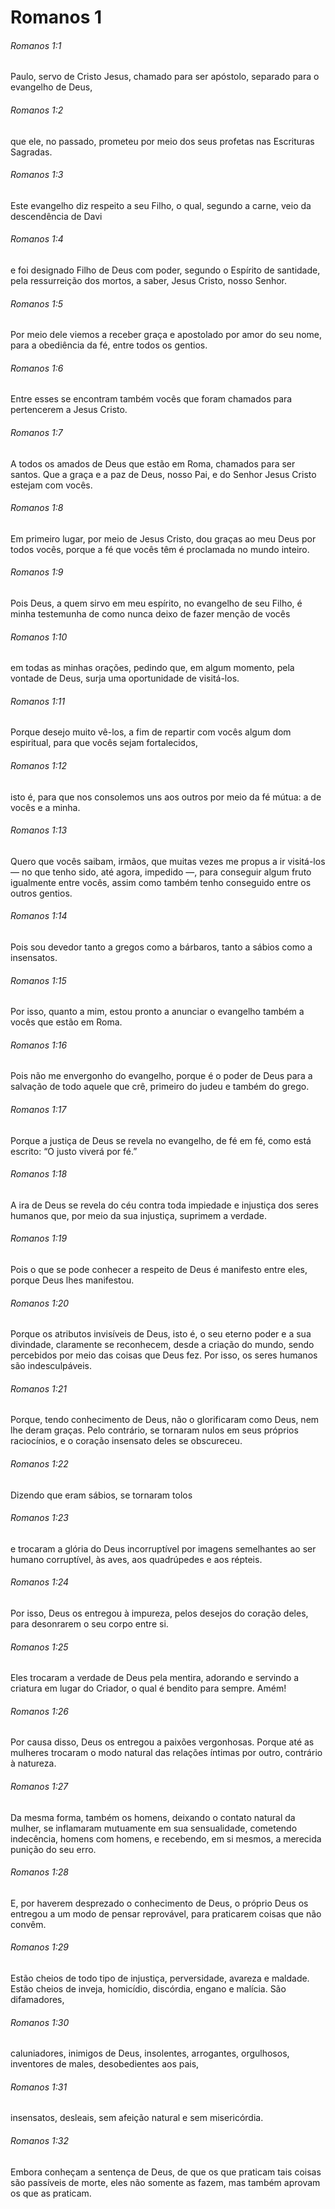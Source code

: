 # Romanos 1

###### Romanos 1:1

Paulo, servo de Cristo Jesus, chamado para ser apóstolo, separado para o evangelho de Deus,

###### Romanos 1:2

que ele, no passado, prometeu por meio dos seus profetas nas Escrituras Sagradas.

###### Romanos 1:3

Este evangelho diz respeito a seu Filho, o qual, segundo a carne, veio da descendência de Davi

###### Romanos 1:4

e foi designado Filho de Deus com poder, segundo o Espírito de santidade, pela ressurreição dos mortos, a saber, Jesus Cristo, nosso Senhor.

###### Romanos 1:5

Por meio dele viemos a receber graça e apostolado por amor do seu nome, para a obediência da fé, entre todos os gentios.

###### Romanos 1:6

Entre esses se encontram também vocês que foram chamados para pertencerem a Jesus Cristo.

###### Romanos 1:7

A todos os amados de Deus que estão em Roma, chamados para ser santos. Que a graça e a paz de Deus, nosso Pai, e do Senhor Jesus Cristo estejam com vocês.

###### Romanos 1:8

Em primeiro lugar, por meio de Jesus Cristo, dou graças ao meu Deus por todos vocês, porque a fé que vocês têm é proclamada no mundo inteiro.

###### Romanos 1:9

Pois Deus, a quem sirvo em meu espírito, no evangelho de seu Filho, é minha testemunha de como nunca deixo de fazer menção de vocês

###### Romanos 1:10

em todas as minhas orações, pedindo que, em algum momento, pela vontade de Deus, surja uma oportunidade de visitá-los.

###### Romanos 1:11

Porque desejo muito vê-los, a fim de repartir com vocês algum dom espiritual, para que vocês sejam fortalecidos,

###### Romanos 1:12

isto é, para que nos consolemos uns aos outros por meio da fé mútua: a de vocês e a minha.

###### Romanos 1:13

Quero que vocês saibam, irmãos, que muitas vezes me propus a ir visitá-los — no que tenho sido, até agora, impedido —, para conseguir algum fruto igualmente entre vocês, assim como também tenho conseguido entre os outros gentios.

###### Romanos 1:14

Pois sou devedor tanto a gregos como a bárbaros, tanto a sábios como a insensatos.

###### Romanos 1:15

Por isso, quanto a mim, estou pronto a anunciar o evangelho também a vocês que estão em Roma.

###### Romanos 1:16

Pois não me envergonho do evangelho, porque é o poder de Deus para a salvação de todo aquele que crê, primeiro do judeu e também do grego.

###### Romanos 1:17

Porque a justiça de Deus se revela no evangelho, de fé em fé, como está escrito: “O justo viverá por fé.”

###### Romanos 1:18

A ira de Deus se revela do céu contra toda impiedade e injustiça dos seres humanos que, por meio da sua injustiça, suprimem a verdade.

###### Romanos 1:19

Pois o que se pode conhecer a respeito de Deus é manifesto entre eles, porque Deus lhes manifestou.

###### Romanos 1:20

Porque os atributos invisíveis de Deus, isto é, o seu eterno poder e a sua divindade, claramente se reconhecem, desde a criação do mundo, sendo percebidos por meio das coisas que Deus fez. Por isso, os seres humanos são indesculpáveis.

###### Romanos 1:21

Porque, tendo conhecimento de Deus, não o glorificaram como Deus, nem lhe deram graças. Pelo contrário, se tornaram nulos em seus próprios raciocínios, e o coração insensato deles se obscureceu.

###### Romanos 1:22

Dizendo que eram sábios, se tornaram tolos

###### Romanos 1:23

e trocaram a glória do Deus incorruptível por imagens semelhantes ao ser humano corruptível, às aves, aos quadrúpedes e aos répteis.

###### Romanos 1:24

Por isso, Deus os entregou à impureza, pelos desejos do coração deles, para desonrarem o seu corpo entre si.

###### Romanos 1:25

Eles trocaram a verdade de Deus pela mentira, adorando e servindo a criatura em lugar do Criador, o qual é bendito para sempre. Amém!

###### Romanos 1:26

Por causa disso, Deus os entregou a paixões vergonhosas. Porque até as mulheres trocaram o modo natural das relações íntimas por outro, contrário à natureza.

###### Romanos 1:27

Da mesma forma, também os homens, deixando o contato natural da mulher, se inflamaram mutuamente em sua sensualidade, cometendo indecência, homens com homens, e recebendo, em si mesmos, a merecida punição do seu erro.

###### Romanos 1:28

E, por haverem desprezado o conhecimento de Deus, o próprio Deus os entregou a um modo de pensar reprovável, para praticarem coisas que não convêm.

###### Romanos 1:29

Estão cheios de todo tipo de injustiça, perversidade, avareza e maldade. Estão cheios de inveja, homicídio, discórdia, engano e malícia. São difamadores,

###### Romanos 1:30

caluniadores, inimigos de Deus, insolentes, arrogantes, orgulhosos, inventores de males, desobedientes aos pais,

###### Romanos 1:31

insensatos, desleais, sem afeição natural e sem misericórdia.

###### Romanos 1:32

Embora conheçam a sentença de Deus, de que os que praticam tais coisas são passíveis de morte, eles não somente as fazem, mas também aprovam os que as praticam.

